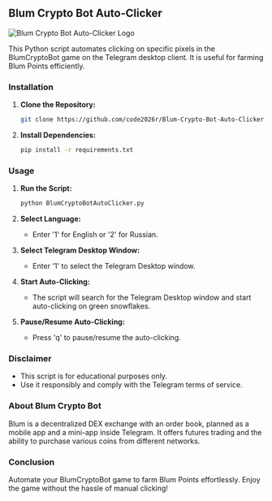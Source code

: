 ## Blum Crypto Bot Auto-Clicker
![Blum Crypto Bot Auto-Clicker Logo](https://github.com/code2026r/Blum-Crypto-Bot-Auto-Clicker/raw/main/Logo.png)

This Python script automates clicking on specific pixels in the BlumCryptoBot game on the Telegram desktop client. It is useful for farming Blum Points efficiently.

### Installation

1. **Clone the Repository:**
   ```bash
   git clone https://github.com/code2026r/Blum-Crypto-Bot-Auto-Clicker.git
   ```

2. **Install Dependencies:**
   ```bash
   pip install -r requirements.txt
   ```

### Usage

1. **Run the Script:**
   ```bash
   python BlumCryptoBotAutoClicker.py
   ```

2. **Select Language:**
   - Enter '1' for English or '2' for Russian.

3. **Select Telegram Desktop Window:**
   - Enter '1' to select the Telegram Desktop window.

4. **Start Auto-Clicking:**
   - The script will search for the Telegram Desktop window and start auto-clicking on green snowflakes.

5. **Pause/Resume Auto-Clicking:**
   - Press 'q' to pause/resume the auto-clicking.

### Disclaimer

- This script is for educational purposes only.
- Use it responsibly and comply with the Telegram terms of service.

### About Blum Crypto Bot

Blum is a decentralized DEX exchange with an order book, planned as a mobile app and a mini-app inside Telegram. It offers futures trading and the ability to purchase various coins from different networks.

### Conclusion

Automate your BlumCryptoBot game to farm Blum Points effortlessly. Enjoy the game without the hassle of manual clicking!
